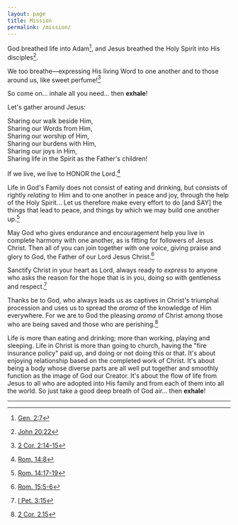 ```yaml
---
layout: page
title: Mission
permalink: /mission/
---
```


God breathed life into Adam[^1], and Jesus breathed the Holy Spirit into His disciples[^2].

We too breathe—expressing His living Word to one another and to those around us, like sweet perfume![^3]

So come on... inhale all you need... then **exhale**!

Let's gather around Jesus:

Sharing our walk beside Him,  
Sharing our Words from Him,  
Sharing our worship of Him,  
Sharing our burdens with Him,  
Sharing our joys in Him,  
Sharing life in the Spirit as the Father's children!

If we live, we live to HONOR the Lord.[^4]

Life in God's Family does not consist of eating and drinking, but consists of rightly _relating_ to Him and to one another in peace and joy, through the help of the Holy Spirit... Let us therefore make every effort to do [and SAY] the things that lead to peace, and things by which we may build one another up.[^5]

May God who gives endurance and encouragement help you live in complete harmony with one another, as is fitting for followers of Jesus Christ.  Then all of you can join together with one _voice_, giving praise and glory to God, the Father of our Lord Jesus Christ.[^6]

Sanctify Christ in your heart as Lord, always ready to _express_ to anyone who asks the reason for the hope that is in you, doing so with gentleness and respect.[^7]

Thanks be to God, who always leads us as captives in Christ's triumphal procession and uses us to spread the _aroma_ of the knowledge of Him everywhere.  For we are to God the pleasing _aroma_ of Christ among those who are being saved and those who are perishing.[^8]

Life is more than eating and drinking; more than working, playing and sleeping.  Life in Christ is more than going to church, having the "fire insurance policy" paid up, and doing or not doing this or that.  It's about enjoying relationship based on the completed work of Christ.  It's about being a body whose diverse parts are all well put together and smoothly function as the image of God our Creator.  It's about the flow of life from Jesus to all who are adopted into His family and from each of them into all the world.  So just take a good deep breath of God air... then **exhale**!

- - -

[^1]: [Gen. 2:7](https://www.biblegateway.com/passage/?search=Gen.+2%3A7&version=NIV)
[^2]: [John 20:22](https://www.biblegateway.com/passage/?search=John+20%3A22&version=NIV)
[^3]: [2 Cor. 2:14-15](https://www.biblegateway.com/passage/?search=2+Cor.+2%3A14-15&version=NIV)
[^4]: [Rom. 14:8](https://www.biblegateway.com/passage/?search=Rom.14%3A8&version=NIV)
[^5]: [Rom. 14:17-19](https://www.biblegateway.com/passage/?search=Rom.+14%3A17-19&version=NIV)
[^6]: [Rom. 15:5-6](https://www.biblegateway.com/passage/?search=Rom.+15%3A5-6&version=NIV)
[^7]: [I Pet. 3:15](https://www.biblegateway.com/passage/?search=I+Pet.+3%3A15&version=NIV)
[^8]: [2 Cor. 2.15](https://www.biblegateway.com/passage/?search=2+Cor.+2.15&version=NIV)